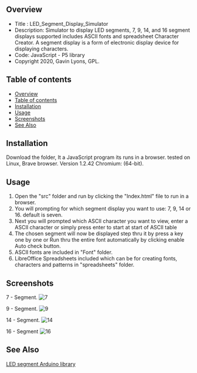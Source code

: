 
Overview
--------------------------------------------
* Title : LED_Segment_Display_Simulator
* Description: Simulator to display LED segments, 7, 9, 14, and 16 segment displays supported
includes ASCII fonts and spreadsheet Character Creator.
A segment display is a form of electronic display device for displaying characters. 
* Code: JavaScript - P5 library
* Copyright 2020, Gavin Lyons, GPL.

Table of contents
---------------------------

  * [Overview](#overview)
  * [Table of contents](#table-of-contents)
  * [Installation](#installation)
  * [Usage](#usage)
  * [Screenshots](#screenshots)
  * [See Also](#see-also)

Installation
-----------------------------------------------

Download the folder, It a JavaScript program its runs in a browser.
tested on Linux, Brave browser. Version 1.2.42 Chromium: (64-bit).

Usage
-------------------------------------------

1. Open the "src" folder and run by clicking the "Index.html" file to run in a browser.
2. You will prompting for which segment display you want to use: 7, 9, 14 or 16. default is seven. 
3. Next you will prompted which ASCII character you want to view, enter a ASCII character or simply press enter
to start at start of ASCII table
4. The chosen segment will now be displayed step thru it by press a key one by one or 
Run thru the entire font automatically by clicking enable Auto check button.
5. ASCII fonts are included in "Font" folder.
6. LibreOffice Spreadsheets included which can be for creating fonts, characters and patterns  in "spreadsheets" folder.

Screenshots
-------------------

7 - Segment.
![ 7 ](https://raw.githubusercontent.com/gavinlyonsrepo/LED_Segment_Display_Simulator/master/images/sevensegment.jpg)

9 - Segment.
![ 9 ](https://raw.githubusercontent.com/gavinlyonsrepo/LED_Segment_Display_Simulator/master/images/ninesegment.jpg)

14 - Segment.
![ 14 ](https://raw.githubusercontent.com/gavinlyonsrepo/LED_Segment_Display_Simulator/master/images/fourteensegment.jpg)

16 - Segment
![ 16 ](https://raw.githubusercontent.com/gavinlyonsrepo/LED_Segment_Display_Simulator/master/images/sixteensegment.jpg)


See Also
-----------

[LED segment Arduino library](https://github.com/gavinlyonsrepo/FourteenSegDisplay)


